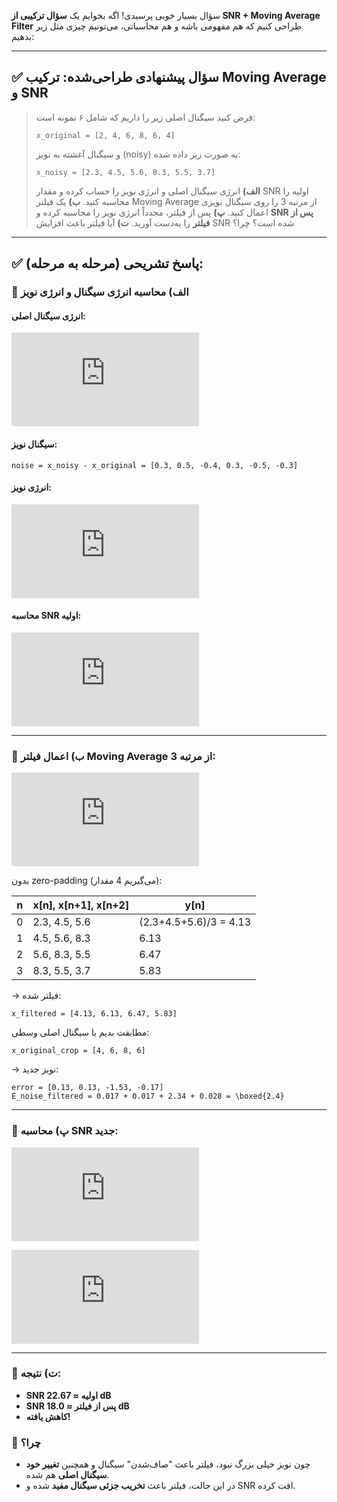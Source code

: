 سؤال بسیار خوبی پرسیدی! اگه بخوایم یک **سؤال ترکیبی از SNR + Moving Average Filter** طراحی کنیم که هم مفهومی باشه و هم محاسباتی، می‌تونیم چیزی مثل زیر بدهیم:

---

## ✅ **سؤال پیشنهادی طراحی‌شده: ترکیب Moving Average و SNR**

> فرض کنید سیگنال اصلی زیر را داریم که شامل ۶ نمونه است:
>
> ```
> x_original = [2, 4, 6, 8, 6, 4]
> ```
>
> و سیگنال آغشته به نویز (noisy) به صورت زیر داده شده:
>
> ```
> x_noisy = [2.3, 4.5, 5.6, 8.3, 5.5, 3.7]
> ```
>
> **الف)** انرژی سیگنال اصلی و انرژی نویز را حساب کرده و مقدار SNR اولیه را محاسبه کنید.
> **ب)** یک فیلتر Moving Average از مرتبه 3 را روی سیگنال نویزی اعمال کنید.
> **پ)** پس از فیلتر، مجدداً انرژی نویز را محاسبه کرده و **SNR پس از فیلتر** را به‌دست آورید.
> **ت)** آیا فیلتر باعث افزایش SNR شده است؟ چرا؟

---

## ✅ **پاسخ تشریحی (مرحله به مرحله):**

### 🔹 الف) محاسبه انرژی سیگنال و انرژی نویز

#### انرژی سیگنال اصلی:



![Math Formula](<https://latex.codecogs.com/svg.latex?E_%7B%5Ctext%7Bsignal%7D%7D%20%3D%202%5E2%20%2B%204%5E2%20%2B%206%5E2%20%2B%208%5E2%20%2B%206%5E2%20%2B%204%5E2%20%3D%204%20%2B%2016%20%2B%2036%20%2B%2064%20%2B%2036%20%2B%2016%20%3D%20%5Cboxed%7B172%7D>)


#### سیگنال نویز:

```
noise = x_noisy - x_original = [0.3, 0.5, -0.4, 0.3, -0.5, -0.3]
```

#### انرژی نویز:



![Math Formula](<https://latex.codecogs.com/svg.latex?E_%7B%5Ctext%7Bnoise%7D%7D%20%3D%200.3%5E2%20%2B%200.5%5E2%20%2B%200.4%5E2%20%2B%200.3%5E2%20%2B%200.5%5E2%20%2B%200.3%5E2%20%3D%20%0A0.09%20%2B%200.25%20%2B%200.16%20%2B%200.09%20%2B%200.25%20%2B%200.09%20%3D%20%5Cboxed%7B0.93%7D>)


#### محاسبه SNR اولیه:



![Math Formula](<https://latex.codecogs.com/svg.latex?SNR%20%3D%2010%20%5Clog_%7B10%7D%20%5Cleft%28%20%5Cfrac%7B172%7D%7B0.93%7D%20%5Cright%29%20%E2%89%88%2010%20%5Clog_%7B10%7D%28184.9%29%20%E2%89%88%20%5Cboxed%7B22.67%20%5Ctext%7B%20dB%7D%7D>)


---

### 🔹 ب) اعمال فیلتر Moving Average از مرتبه 3:



![Math Formula](<https://latex.codecogs.com/svg.latex?y%5Bn%5D%20%3D%20%5Cfrac%7Bx%5Bn%5D%20%2B%20x%5Bn%2B1%5D%20%2B%20x%5Bn%2B2%5D%7D%7B3%7D>)


بدون zero-padding (می‌گیریم 4 مقدار):

| n | x\[n], x\[n+1], x\[n+2] | y\[n]                  |
| - | ----------------------- | ---------------------- |
| 0 | 2.3, 4.5, 5.6           | (2.3+4.5+5.6)/3 = 4.13 |
| 1 | 4.5, 5.6, 8.3           | 6.13                   |
| 2 | 5.6, 8.3, 5.5           | 6.47                   |
| 3 | 8.3, 5.5, 3.7           | 5.83                   |

→ فیلتر شده:

```
x_filtered = [4.13, 6.13, 6.47, 5.83]
```

مطابقت بدیم با سیگنال اصلی وسطی:

```
x_original_crop = [4, 6, 8, 6]
```

→ نویز جدید:

```
error = [0.13, 0.13, -1.53, -0.17]
E_noise_filtered = 0.017 + 0.017 + 2.34 + 0.028 = \boxed{2.4}
```

---

### 🔹 پ) محاسبه SNR جدید:



![Math Formula](<https://latex.codecogs.com/svg.latex?E_%7B%5Ctext%7Bsignal%20cropped%7D%7D%20%3D%204%5E2%20%2B%206%5E2%20%2B%208%5E2%20%2B%206%5E2%20%3D%2016%20%2B%2036%20%2B%2064%20%2B%2036%20%3D%20%5Cboxed%7B152%7D>)




![Math Formula](<https://latex.codecogs.com/svg.latex?SNR_%7B%5Ctext%7Bfiltered%7D%7D%20%3D%2010%20%5Clog_%7B10%7D%28152%20/%202.4%29%20%E2%89%88%2010%20%5Clog_%7B10%7D%2863.3%29%20%E2%89%88%20%5Cboxed%7B18.0%20%5Ctext%7B%20dB%7D%7D>)


---

### 🔹 ت) نتیجه:

* **SNR اولیه ≈ 22.67 dB**
* **SNR پس از فیلتر ≈ 18.0 dB**
* **کاهش یافته!**

### 🎯 چرا؟

* چون نویز خیلی بزرگ نبود، فیلتر باعث "صاف‌شدن" سیگنال و همچنین **تغییر خود سیگنال اصلی** هم شده.
* در این حالت، فیلتر باعث **تخریب جزئی سیگنال مفید** شده و SNR افت کرده.

